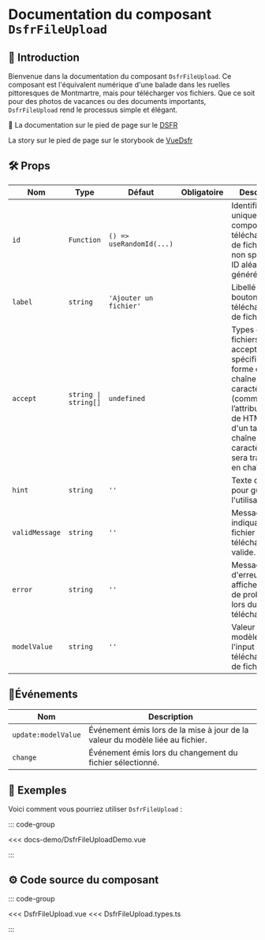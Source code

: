 # Documentation du composant `DsfrFileUpload`

## 🌟 Introduction

Bienvenue dans la documentation du composant `DsfrFileUpload`. Ce composant est l'équivalent numérique d'une balade dans les ruelles pittoresques de Montmartre, mais pour télécharger vos fichiers. Que ce soit pour des photos de vacances ou des documents importants, `DsfrFileUpload` rend le processus simple et élégant.

🏅 La documentation sur le pied de page sur le [DSFR](https://www.systeme-de-design.gouv.fr/composants-et-modeles/composants/ajout-de-fichier)

<VIcon name="vi-file-type-storybook" /> La story sur le pied de page sur le storybook de [VueDsfr](https://storybook.vue-ds.fr/?path=/story/composants-dsfrfileupload--docs)

## 🛠️ Props

| Nom            | Type        | Défaut                  | Obligatoire   | Description                                                    |
|----------------|-------------|-------------------------|---------------|----------------------------------------------------------------|
| `id`           | `Function`  | `() => useRandomId(...)`|               | Identifiant unique pour le composant de téléchargement de fichier. Si non spécifié, un ID aléatoire est généré.    |
| `label`        | `string`    | `'Ajouter un fichier'`  |               | Libellé pour le bouton de téléchargement de fichier.          |
| `accept`       | `string \| string[]`  | `undefined`   |               | Types de fichiers acceptés, spécifiés sous forme de chaîne de caractères (comme l’attribut `accept` de HTML) ou d'un tableau de chaînes de caractères (qui sera transformé en chaîne).   |
| `hint`         | `string`    | `''`                    |               | Texte d'indice pour guider l'utilisateur.                    |
| `validMessage` | `string`    | `''`                    |               | Message indiquant que le fichier téléchargé est valide.       |
| `error`        | `string`    | `''`                    |               | Message d'erreur à afficher en cas de problème lors du téléchargement. |
| `modelValue`   | `string`    | `''`                    |               | Valeur liée au modèle de l'input de téléchargement de fichier.|

## 📡Événements

| Nom                | Description                                                                        |
|--------------------|------------------------------------------------------------------------------------|
| `update:modelValue`| Événement émis lors de la mise à jour de la valeur du modèle liée au fichier.      |
| `change`           | Événement émis lors du changement du fichier sélectionné.                           |

## 📝 Exemples

Voici comment vous pourriez utiliser `DsfrFileUpload` :

::: code-group

<Story data-title="Démo" min-h="300px">
  <DsfrFileUploadDemo />
</Story>

<<< docs-demo/DsfrFileUploadDemo.vue

:::

## ⚙️ Code source du composant

::: code-group

<<< DsfrFileUpload.vue
<<< DsfrFileUpload.types.ts

:::

<script setup lang="ts">
import DsfrFileUploadDemo from './docs-demo/DsfrFileUploadDemo.vue'
</script>
